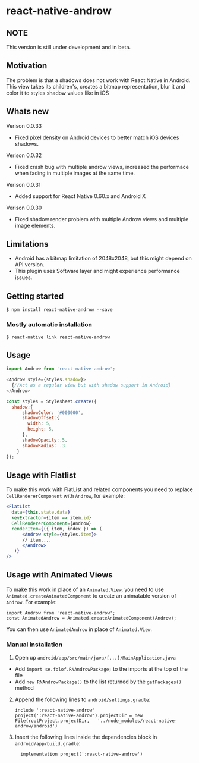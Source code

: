 # react-native-androw

## NOTE

This version is still under development and in beta.


## Motivation

The problem is that a shadows does not work with React Native in Android. This view takes its children's, 
creates a bitmap representation, blur it and color it to styles shadow values like in iOS

## Whats new
Verison 0.0.33
* Fixed pixel density on Android devices to better match iOS devices shadows.

Verison 0.0.32
* Fixed crash bug with multiple androw views, increased the performace when fading in multiple images at the same time.

Verison 0.0.31
* Added support for React Native 0.60.x and Android X

Verison 0.0.30
* Fixed shadow render problem with multiple Androw views and multiple image elements.

## Limitations

* Android has a bitmap limitation of 2048x2048, but this might depend on API version.
* This plugin uses Software layer and might experience performance issues.


## Getting started

`$ npm install react-native-androw --save`

### Mostly automatic installation

`$ react-native link react-native-androw`

## Usage
```javascript
import Androw from 'react-native-androw';

<Androw style={styles.shadow}>
  {//Act as a regular view but with shadow support in Android}
</Androw>

const styles = Stylesheet.create({
  shadow:{
      shadowColor: '#000000',
      shadowOffset:{
		width: 5, 
        height: 5,
      },
      shadowOpacity:.5,
      shadowRadius: .3
    }
});
```

## Usage with Flatlist
To make this work with FlatList and related components you need to replace `CellRendererComponent` with `Androw`, for example:

```jsx
<FlatList
  data={this.state.data}
  keyExtractor={item => item.id}
  CellRendererComponent={Androw}
  renderItem={({ item, index }) => (
      <Androw style={styles.item}>
      // item....
      </Androw>
   )}
/>
```

## Usage with Animated Views
To make this work in place of an `Animated.View`, you need to use `Animated.createAnimatedComponent` to create an animatable version of `Androw`. For example:

```
import Androw from 'react-native-androw';
const AnimatedAndrow = Animated.createAnimatedComponent(Androw);
```

You can then use `AnimatedAndrow` in place of `Animated.View`.

### Manual installation

1. Open up `android/app/src/main/java/[...]/MainApplication.java`
  - Add `import se.folof.RNAndrowPackage;` to the imports at the top of the file
  - Add `new RNAndrowPackage()` to the list returned by the `getPackages()` method
2. Append the following lines to `android/settings.gradle`:
  	```
  	include ':react-native-androw'
  	project(':react-native-androw').projectDir = new File(rootProject.projectDir, 	'../node_modules/react-native-androw/android')
  	```
3. Insert the following lines inside the dependencies block in `android/app/build.gradle`:
  	```
      implementation project(':react-native-androw')
  	```
